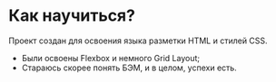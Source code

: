 # Как научиться?
Проект создан для освоения языка разметки HTML и стилей CSS. 

* Были освоены Flexbox и немного Grid Layout;
* Стараюсь скорее понять БЭМ, и в целом, успехи есть.
